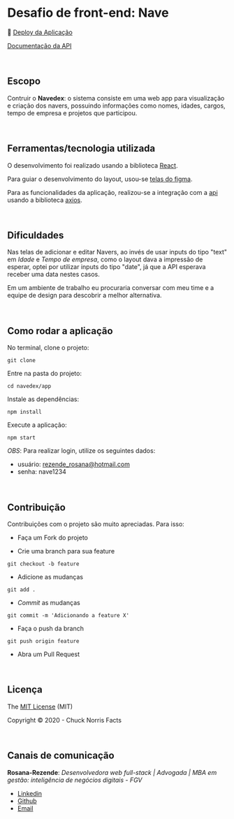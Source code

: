 # Desafio de front-end: Nave

:dash: [Deploy da Aplicação](http://navedex.surge.sh/)

[Documentação da API](https://www.postman.com/collections/e6afe4028c2a1e56e577)

<br>

## Escopo

Contruir o **Navedex**: o sistema consiste em uma web app para visualização e criação dos navers, possuindo informações como nomes, idades, cargos, tempo de empresa e projetos que participou.

<br>

## Ferramentas/tecnologia utilizada

O desenvolvimento foi realizado usando a biblioteca [React](https://pt-br.reactjs.org/).

Para guiar o desenvolvimento do layout, usou-se [telas do figma](https://www.figma.com/file/II8UDFm2uJFZaD0FOPcinP/Teste-Fornt-End).

Para as funcionalidades da aplicação, realizou-se a integração com a [api](https://navedex-api.herokuapp.com/v1/) usando a biblioteca [axios](https://github.com/axios/axios).

<br>

## Dificuldades

Nas telas de adicionar e editar Navers, ao invés de usar inputs do tipo "text" em *Idade* e *Tempo de empresa*, como o layout dava a impressão de esperar, optei por utilizar inputs do tipo "date", já que a API esperava receber uma data nestes casos.

Em um ambiente de trabalho eu procuraria conversar com meu time e a equipe de design para descobrir a melhor alternativa.

<br>

## Como rodar a aplicação

No terminal, clone o projeto:
```
git clone 
```

Entre na pasta do projeto:
```
cd navedex/app
```

Instale as dependências:
```
npm install
```

Execute a aplicação:
```
npm start 
```

_OBS_: Para realizar login, utilize os seguintes dados:
- usuário: rezende_rosana@hotmail.com
- senha: nave1234

<br>

## Contribuição

Contribuições com o projeto são muito apreciadas. Para isso:

- Faça um Fork do projeto

- Crie uma branch para sua feature
```
git checkout -b feature
```

- Adicione as mudanças
```
git add . 
```

- _Commit_ as mudanças 
```
git commit -m 'Adicionando a feature X'
```

- Faça o push da branch 
```
git push origin feature
```

- Abra um Pull Request

<br>

## Licença

The [MIT License]() (MIT)

Copyright :copyright: 2020 - Chuck Norris Facts

<br>

## Canais de comunicação

**Rosana-Rezende**: *Desenvolvedora web full-stack | Advogada | MBA em gestão: inteligência de negócios digitais - FGV*

- [Linkedin](https://www.linkedin.com/in/rosanarezende/)
- [Github](https://github.com/rosanarezende)
- [Email](rezende_rosana@hotmail.com)
